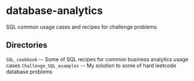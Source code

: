 # database-analytics

SQL common usage cases and recipes for challenge problems

## Directories

`SQL_cookbook` -- Some of SQL recipes for common business analytics usage cases
`Challenge_SQL_examples` -- My solution to some of hard leetcode database problems
